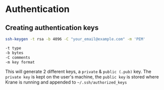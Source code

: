 # Authentication

## Creating authentication keys

```bash
ssh-keygen -t rsa -b 4096 -C "your_email@example.com" -m 'PEM'

-t type
-b bytes
-C comments
-m key format
```

This will generate 2 different keys, a `private` & `public (.pub)` key. The `private key` is kept on the user's machine, the `public key` is stored where Krane is running and appended to `~/.ssh/authorized_keys`
